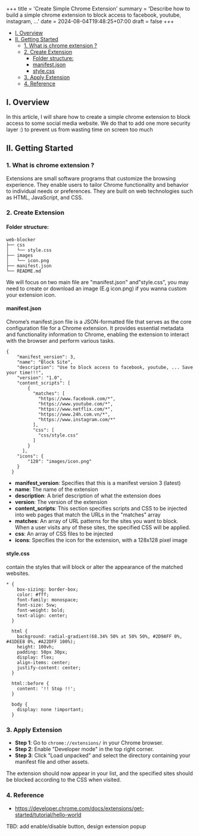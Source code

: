 +++
title = 'Create Simple Chrome Extension'
summary = 'Describe how to build a simple chrome extension to block access to facebook, youtube, instagram, ...'
date = 2024-08-04T19:48:25+07:00
draft = false
+++

- [I. Overview](#i-overview)
- [II. Getting Started](#ii-getting-started)
  - [1. What is chrome extension ?](#1-what-is-chrome-extension-)
  - [2. Create Extension](#2-create-extension)
    - [Folder structure:](#folder-structure)
    - [manifest.json](#manifestjson)
    - [style.css](#stylecss)
  - [3. Apply Extension](#3-apply-extension)
  - [4. Reference](#4-reference)

## I. Overview
In this article, I will share how to create a simple chrome extension to block access to some social media website. We do that to add one more security layer :) to prevent us from wasting time on screen too much
## II. Getting Started
### 1. What is chrome extension ?
Extensions are small software programs that customize the browsing experience. They enable users to tailor Chrome functionality and behavior to individual needs or preferences. They are built on web technologies such as HTML, JavaScript, and CSS.

### 2. Create Extension
#### Folder structure:
```
web-blocker
├── css
│   └── style.css
├── images
│   └── icon.png
├── manifest.json
└── README.md
```

We will focus on two main file are "manifest.json" and"style.css", you may need to create or download an image (E.g icon.png) if you wanna custom your extension icon.

#### manifest.json

Chrome’s manifest.json file is a JSON-formatted file that serves as the core configuration file for a Chrome extension. It provides essential metadata and functionality information to Chrome, enabling the extension to interact with the browser and perform various tasks.

```
{
    "manifest_version": 3,
    "name": "Block Site",
    "description": "Use to block access to facebook, youtube, ... Save your time!!!",
    "version": "1.0",
    "content_scripts": [
        {
          "matches": [
            "https://www.facebook.com/*",
            "https://www.youtube.com/*",
            "https://www.netflix.com/*",
            "https://www.24h.com.vn/*",
            "https://www.instagram.com/*"
          ],
          "css": [
            "css/style.css"
          ]
        }
      ],
    "icons": {
        "128": "images/icon.png"
    }
  }
```

- **manifest_version**: Specifies that this is a manifest version 3 (latest)
- **name**: The name of the extension
- **description**: A brief description of what the extension does
- **version**: The version of the extension
- **content_scripts**: This section specifies scripts and CSS to be injected into web pages that match the URLs in the "matches" array
- **matches**: An array of URL patterns for the sites you want to block. When a user visits any of these sites, the specified CSS will be applied.
- **css**: An array of CSS files to be injected
- **icons**: Specifies the icon for the extension, with a 128x128 pixel image

#### style.css

contain the styles that will block or alter the appearance of the matched websites.
```
* {
    box-sizing: border-box;
    color: #fff;
    font-family: monospace;
    font-size: 5vw;
    font-weight: bold;
    text-align: center;
  }
  
  html {
    background: radial-gradient(68.34% 50% at 50% 50%, #2D9AFF 0%, #41DEE8 0%, #A22DFF 100%);
    height: 100vh;
    padding: 50px 30px;
    display: flex;
    align-items: center;
    justify-content: center;
  }
  
  html::before {
    content: '!! Stop !!';
  }
  
  body {
    display: none !important;
  }
```

### 3. Apply Extension
- **Step 1**: Go to `chrome://extensions/` in your Chrome browser.
- **Step 2**: Enable "Developer mode" in the top right corner.
- **Step 3**: Click "Load unpacked" and select the directory containing your manifest file and other assets.

The extension should now appear in your list, and the specified sites should be blocked according to the CSS when visited.

### 4. Reference
- https://developer.chrome.com/docs/extensions/get-started/tutorial/hello-world

TBD: add enable/disable button, design extension popup